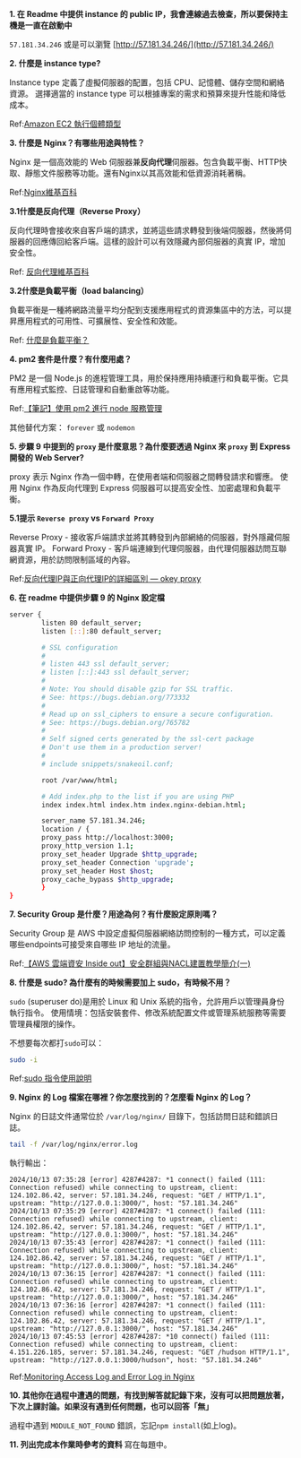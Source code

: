 **1. 在 Readme 中提供 instance 的 public IP，我會連線過去檢查，所以要保持主機是一直在啟動中**

`57.181.34.246` 或是可以瀏覽 [http://57.181.34.246/](http://57.181.34.246/)

**2. 什麼是 instance type?**

Instance type 定義了虛擬伺服器的配置，包括 CPU、記憶體、儲存空間和網絡資源。
選擇適當的 instance type 可以根據專案的需求和預算來提升性能和降低成本。

Ref:[Amazon EC2 執行個體類型](https://aws.amazon.com/tw/ec2/instance-types/)

**3. 什麼是 Nginx？有哪些用途與特性？**

Nginx 是一個高效能的 Web 伺服器兼**反向代理**伺服器。包含負載平衡、HTTP快取、靜態文件服務等功能。還有Nginx以其高效能和低資源消耗著稱。

Ref:[Nginx維基百科](https://zh.wikipedia.org/zh-tw/Nginx)

**3.1什麼是反向代理（Reverse Proxy）**

反向代理時會接收來自客戶端的請求，並將這些請求轉發到後端伺服器，然後將伺服器的回應傳回給客戶端。這樣的設計可以有效隱藏內部伺服器的真實 IP，增加安全性。

Ref: [反向代理維基百科](https://zh.wikipedia.org/wiki/%E5%8F%8D%E5%90%91%E4%BB%A3%E7%90%86)

**3.2什麼是負載平衡（load balancing）**

負載平衡是一種將網路流量平均分配到支援應用程式的資源集區中的方法，可以提昇應用程式的可用性、可擴展性、安全性和效能。

Ref: [什麼是負載平衡？](https://aws.amazon.com/tw/what-is/load-balancing/)

**4. pm2 套件是什麼？有什麼用處？**

PM2 是一個 Node.js 的進程管理工具，用於保持應用持續運行和負載平衡。它具有應用程式監控、日誌管理和自動重啟等功能。

Ref:[【筆記】使用 pm2 進行 node 服務管理](https://blog.jsy.tw/2661/pm2-node-service-manager/)

其他替代方案： `forever` 或 `nodemon`

**5. 步驟 9 中提到的 `proxy` 是什麼意思？為什麼要透過 Nginx 來 `proxy` 到 Express 開發的 Web Server?**

proxy 表示 Nginx 作為一個中轉，在使用者端和伺服器之間轉發請求和響應。
使用 Nginx 作為反向代理到 Express 伺服器可以提高安全性、加密處理和負載平衡。

**5.1提示 `Reverse proxy` vs `Forward Proxy`**

Reverse Proxy - 接收客戶端請求並將其轉發到內部網絡的伺服器，對外隱藏伺服器真實 IP。
Forward Proxy - 客戶端連線到代理伺服器，由代理伺服器訪問互聯網資源，用於訪問限制區域的內容。

Ref:[反向代理IP與正向代理IP的詳細區別 — okey proxy](https://medium.com/@grayk3553/%E5%8F%8D%E5%90%91%E4%BB%A3%E7%90%86ip%E8%88%87%E6%AD%A3%E5%90%91%E4%BB%A3%E7%90%86ip%E7%9A%84%E8%A9%B3%E7%B4%B0%E5%8D%80%E5%88%A5-okey-proxy-4450a01bad78)

**6. 在 readme 中提供步驟 9 的 Nginx 設定檔**

```bash
server {
        listen 80 default_server;
        listen [::]:80 default_server;

        # SSL configuration
        #
        # listen 443 ssl default_server;
        # listen [::]:443 ssl default_server;
        #
        # Note: You should disable gzip for SSL traffic.
        # See: https://bugs.debian.org/773332
        #
        # Read up on ssl_ciphers to ensure a secure configuration.
        # See: https://bugs.debian.org/765782
        #
        # Self signed certs generated by the ssl-cert package
        # Don't use them in a production server!
        #
        # include snippets/snakeoil.conf;

        root /var/www/html;

        # Add index.php to the list if you are using PHP
        index index.html index.htm index.nginx-debian.html;

        server_name 57.181.34.246;
        location / {
        proxy_pass http://localhost:3000;
        proxy_http_version 1.1;
        proxy_set_header Upgrade $http_upgrade;
        proxy_set_header Connection 'upgrade';
        proxy_set_header Host $host;
        proxy_cache_bypass $http_upgrade;
        }
}
```

**7. Security Group 是什麼？用途為何？有什麼設定原則嗎？**

Security Group 是 AWS 中設定虛擬伺服器網絡訪問控制的一種方式，可以定義哪些endpoints可接受來自哪些 IP 地址的流量。

Ref:[【AWS 雲端資安 Inside out】安全群組與NACL建置教學簡介(一)](https://nextlink.cloud/aws-cloud-security-part4/)

**8. 什麼是 sudo? 為什麼有的時候需要加上 sudo，有時候不用？**

`sudo` (superuser do)是用於 Linux 和 Unix 系統的指令，允許用戶以管理員身份執行指令。
使用情境：包括安裝套件、修改系統配置文件或管理系統服務等需要管理員權限的操作。

不想要每次都打`sudo`可以：
```bash
sudo -i
```
Ref:[sudo 指令使用說明](https://note.drx.tw/2008/01/linuxsudo.html)

**9. Nginx 的 Log 檔案在哪裡？你怎麼找到的？怎麼看 Nginx 的 Log？**

Nginx 的日誌文件通常位於 `/var/log/nginx/` 目錄下，包括訪問日誌和錯誤日誌。

```bash
tail -f /var/log/nginx/error.log
```
執行輸出：
```text
2024/10/13 07:35:28 [error] 4287#4287: *1 connect() failed (111: Connection refused) while connecting to upstream, client: 124.102.86.42, server: 57.181.34.246, request: "GET / HTTP/1.1", upstream: "http://127.0.0.1:3000/", host: "57.181.34.246"
2024/10/13 07:35:29 [error] 4287#4287: *1 connect() failed (111: Connection refused) while connecting to upstream, client: 124.102.86.42, server: 57.181.34.246, request: "GET / HTTP/1.1", upstream: "http://127.0.0.1:3000/", host: "57.181.34.246"
2024/10/13 07:35:43 [error] 4287#4287: *1 connect() failed (111: Connection refused) while connecting to upstream, client: 124.102.86.42, server: 57.181.34.246, request: "GET / HTTP/1.1", upstream: "http://127.0.0.1:3000/", host: "57.181.34.246"
2024/10/13 07:36:15 [error] 4287#4287: *1 connect() failed (111: Connection refused) while connecting to upstream, client: 124.102.86.42, server: 57.181.34.246, request: "GET / HTTP/1.1", upstream: "http://127.0.0.1:3000/", host: "57.181.34.246"
2024/10/13 07:36:16 [error] 4287#4287: *1 connect() failed (111: Connection refused) while connecting to upstream, client: 124.102.86.42, server: 57.181.34.246, request: "GET / HTTP/1.1", upstream: "http://127.0.0.1:3000/", host: "57.181.34.246"
2024/10/13 07:45:53 [error] 4287#4287: *10 connect() failed (111: Connection refused) while connecting to upstream, client: 4.151.226.185, server: 57.181.34.246, request: "GET /hudson HTTP/1.1", upstream: "http://127.0.0.1:3000/hudson", host: "57.181.34.246"
```

Ref:[Monitoring Access Log and Error Log in Nginx](https://medium.com/@yunandarpalilati/monitoring-access-log-and-error-log-in-nginx-d5ea089dd7b0)

**10.  其他你在過程中遭遇的問題，有找到解答就記錄下來，沒有可以把問題放著，下次上課討論。如果沒有遇到任何問題，也可以回答「無」**

過程中遇到 `MODULE_NOT_FOUND` 錯誤，忘記`npm install`(如上log)。

**11.  列出完成本作業時參考的資料**
寫在每題中。
